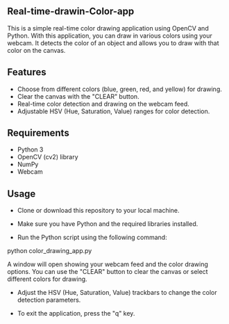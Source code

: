 ## Real-time-drawin-Color-app   

This is a simple real-time color drawing application using OpenCV and Python. With this application, you can draw in various colors using your webcam. It detects the color of an object and allows you to draw with that color on the canvas.  

## Features

- Choose from different colors (blue, green, red, and yellow) for drawing.
- Clear the canvas with the "CLEAR" button.
- Real-time color detection and drawing on the webcam feed.
- Adjustable HSV (Hue, Saturation, Value) ranges for color detection.


## Requirements

- Python 3
- OpenCV (cv2) library
- NumPy
- Webcam


## Usage

- Clone or download this repository to your local machine.

- Make sure you have Python and the required libraries installed.

- Run the Python script using the following command:


python color_drawing_app.py


A window will open showing your webcam feed and the color drawing options. You can use the "CLEAR" button to clear the canvas or select different colors for drawing.

- Adjust the HSV (Hue, Saturation, Value) trackbars to change the color detection parameters.

- To exit the application, press the "q" key.
